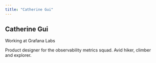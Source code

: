 ```yaml
---
title: "Catherine Gui"
---
```


## Catherine Gui

Working at Grafana Labs

Product designer for the observability metrics squad. Avid hiker, climber and explorer.
